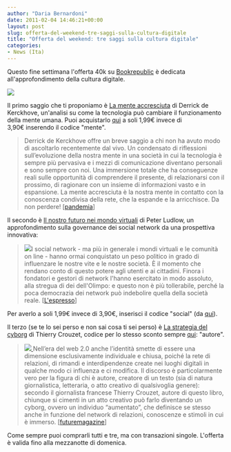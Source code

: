 ```yaml
---
author: "Daria Bernardoni"
date: 2011-02-04 14:46:21+00:00
layout: post
slug: offerta-del-weekend-tre-saggi-sulla-cultura-digitale
title: "Offerta del weekend: tre saggi sulla cultura digitale"
categories:
- News (Ita)
---
```


Questo fine settimana l'offerta 40k su [Bookrepublic](http://www.bookrepublic.it/</a>) è dedicata all'approfondimento della cultura digitale.

[![](http://www.40kbooks.com/wp-content/uploads/9788865860366-208x300.jpg)](http://www.bookrepublic.it/book/9788865860366-la-mente-accresciuta/)

Il primo saggio che ti proponiamo è [La mente accresciuta](http://www.bookrepublic.it/book/9788865860366-la-mente-accresciuta/) di Derrick de Kerckhove, un'analisi su come la tecnologia può cambiare il funzionamento della mente umana. Puoi acquistarlo [qui](http://www.bookrepublic.it/book/9788865860366-la-mente-accresciuta/) a soli 1,99€ invece di 3,90€ inserendo il codice "mente".


> Derrick de Kerckhove offre un breve saggio a chi non ha avuto modo di ascoltarlo recentemente dal vivo. Un condensato di riflessioni sull’evoluzione della nostra mente in una società in cui la tecnologia è sempre più pervasiva e i mezzi di comunicazione diventano personali e sono sempre con noi. Una immersione totale che ha conseguenze reali sulle opportunità di comprendere il presente, di relazionarsi con il prossimo, di ragionare con un insieme di informazioni vasto e in espansione. La mente accresciuta è la nostra mente in contatto con la conoscenza condivisa della rete, che la espande e la arricchisce. Da non perdere! [[pandemia](http://www.pandemia.info/2011/01/18/ultime-letture-la-mente-accresciuta-cyberstalking-e-nuvole-di-byte.html)]


Il secondo è [Il nostro futuro nei mondo virtuali](http://www.bookrepublic.it/book/9788865860168-il-nostro-futuro-nei-mondi-virtuali/) di Peter Ludlow, un approfondimento sulla governance dei social network da una prospettiva innovativa:


> [![](http://www.40kbooks.com/wp-content/uploads/futuro-ludlow_ita_hd-208x300.jpg)](http://www.bookrepublic.it/book/9788865860168-il-nostro-futuro-nei-mondi-virtuali/)I social network - ma più in generale i mondi virtuali e le comunità on line - hanno ormai conquistato un peso politico in grado di influenzare le nostre vite e le nostre società. È il momento che rendano conto di questo potere agli utenti e ai cittadini. Finora i fondatori e gestori di network l'hanno esercitato in modo assoluto, alla stregua di dei dell'Olimpo: e questo non è più tollerabile, perché la poca democrazia dei network può indebolire quella della società reale. [[L'espresso](http://espresso.repubblica.it/dettaglio/monarchia-social-network/2136478)]


Per averlo a soli 1,99€ invece di 3,90€, inserisci il codice "social" (da [qui](http://www.bookrepublic.it/book/9788865860168-il-nostro-futuro-nei-mondi-virtuali/)).

Il terzo (se te lo sei perso e non sai cosa ti sei perso) è [La strategia del cyborg](http://www.bookrepublic.it/book/9788865860014-la-strategia-del-cyborg/) di Thierry Crouzet, codice per lo stesso sconto sempre [qui](http://www.bookrepublic.it/book/9788865860014-la-strategia-del-cyborg/): "autore".


> [![](http://www.40kbooks.com/wp-content/uploads/cyborg_ita_sito1.jpg)](http://www.40kbooks.com/?attachment_id=11296)[
](http://www.bookrepublic.it/book/9788865860014-la-strategia-del-cyborg/)Nell’era del web 2.0 anche l’identità smette di essere una dimensione esclusivamente individuale e chiusa, poiché la rete di relazioni, di rimandi e interdipendenze create nei luoghi digitali in qualche modo ci influenza e ci modifica.
Il discorso è particolarmente vero per la figura di chi è autore, creatore di un testo (sia di natura giornalistica, letteraria, o atto creativo di qualsivoglia genere): secondo il giornalista francese Thierry Crouzet, autore di questo libro, chiunque si cimenti in un atto creativo può farlo diventando un cyborg, ovvero un individuo “aumentato”, che definisce se stesso anche in funzione del network di relazioni, conoscenze e stimoli in cui è immerso. [[futuremagazine](http://www.futuremagazine.it/cont/news/la-strategia-del-cyborg/151/1.html)]


Come sempre puoi comprarli tutti e tre, ma con transazioni singole. L'offerta è valida fino alla mezzanotte di domenica.
